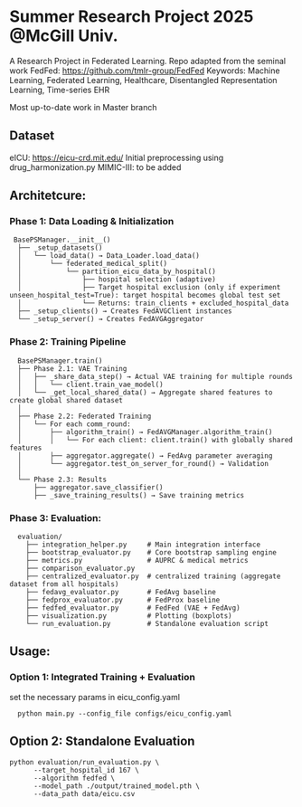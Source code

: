 # Summer Research Project 2025 @McGill Univ.

A Research Project in Federated Learning. Repo adapted from the seminal work FedFed: https://github.com/tmlr-group/FedFed
Keywords: Machine Learning, Federated Learning, Healthcare, Disentangled Representation Learning, Time-series EHR

Most up-to-date work in Master branch

## Dataset

eICU: https://eicu-crd.mit.edu/
Initial preprocessing using drug_harmonization.py
MIMIC-III: to be added

## Architetcure:

### Phase 1: Data Loading & Initialization

```
 BasePSManager.__init__()
  ├── _setup_datasets()
  │   └── load_data() → Data_Loader.load_data()
  │       └── federated_medical_split()
  │           └── partition_eicu_data_by_hospital()
  │               ├── hospital selection (adaptive)
  │               ├── Target hospital exclusion (only if experiment unseen_hospital_test=True): target hospital becomes global test set
  │               └── Returns: train_clients + excluded_hospital_data
  ├── _setup_clients() → Creates FedAVGClient instances
  └── _setup_server() → Creates FedAVGAggregator

```

### Phase 2: Training Pipeline

```
  BasePSManager.train()
  ├── Phase 2.1: VAE Training
  │   ├── _share_data_step() → Actual VAE training for multiple rounds
  │   │   └── client.train_vae_model()
  │   └── _get_local_shared_data() → Aggregate shared features to create global shared dataset
  │
  ├── Phase 2.2: Federated Training
  │   └── For each comm_round:
  │       ├── algorithm_train() → FedAVGManager.algorithm_train()
  │       │   └── For each client: client.train() with globally shared features
  │       ├── aggregator.aggregate() → FedAvg parameter averaging
  │       └── aggregator.test_on_server_for_round() → Validation
  │
  └── Phase 2.3: Results
      ├── aggregator.save_classifier()
      ├── _save_training_results() → Save training metrics
```

### Phase 3: Evaluation:

```
  evaluation/
    ├── integration_helper.py     # Main integration interface
    ├── bootstrap_evaluator.py    # Core bootstrap sampling engine
    ├── metrics.py                # AUPRC & medical metrics
    ├── comparison_evaluator.py
    ├── centralized_evaluator.py  # centralized training (aggregate dataset from all hospitals)
    ├── fedavg_evaluator.py       # FedAvg baseline
    ├── fedprox_evaluator.py      # FedProx baseline
    ├── fedfed_evaluator.py       # FedFed (VAE + FedAvg)
    ├── visualization.py          # Plotting (boxplots)
    └── run_evaluation.py         # Standalone evaluation script
```

## Usage:

### Option 1: Integrated Training + Evaluation

set the necessary params in eicu_config.yaml

```
  python main.py --config_file configs/eicu_config.yaml
```

## Option 2: Standalone Evaluation

```
python evaluation/run_evaluation.py \
      --target_hospital_id 167 \
      --algorithm fedfed \
      --model_path ./output/trained_model.pth \
      --data_path data/eicu.csv
```
